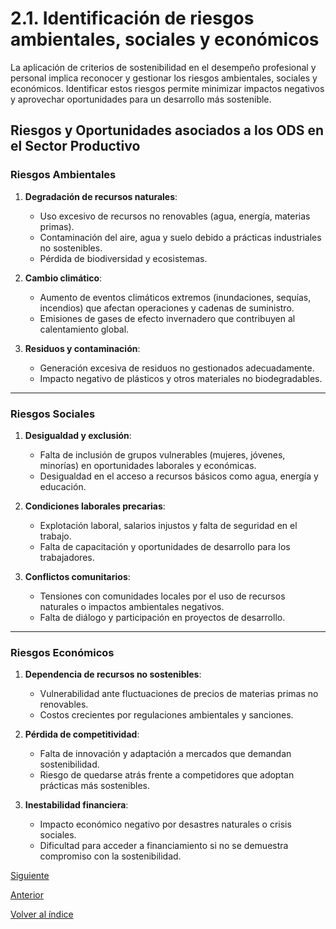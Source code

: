 # 2.1. Identificación de riesgos ambientales, sociales y económicos

La aplicación de criterios de sostenibilidad en el desempeño profesional y personal implica reconocer y gestionar los riesgos ambientales, sociales y económicos. Identificar estos riesgos permite minimizar impactos negativos y aprovechar oportunidades para un desarrollo más sostenible.  

## Riesgos y Oportunidades asociados a los ODS en el Sector Productivo

### Riesgos Ambientales

1. **Degradación de recursos naturales**:
   - Uso excesivo de recursos no renovables (agua, energía, materias primas).
   - Contaminación del aire, agua y suelo debido a prácticas industriales no sostenibles.
   - Pérdida de biodiversidad y ecosistemas.

2. **Cambio climático**:
   - Aumento de eventos climáticos extremos (inundaciones, sequías, incendios) que afectan operaciones y cadenas de suministro.
   - Emisiones de gases de efecto invernadero que contribuyen al calentamiento global.

3. **Residuos y contaminación**:
   - Generación excesiva de residuos no gestionados adecuadamente.
   - Impacto negativo de plásticos y otros materiales no biodegradables.

---

### Riesgos Sociales

1. **Desigualdad y exclusión**:
   - Falta de inclusión de grupos vulnerables (mujeres, jóvenes, minorías) en oportunidades laborales y económicas.
   - Desigualdad en el acceso a recursos básicos como agua, energía y educación.

2. **Condiciones laborales precarias**:
   - Explotación laboral, salarios injustos y falta de seguridad en el trabajo.
   - Falta de capacitación y oportunidades de desarrollo para los trabajadores.

3. **Conflictos comunitarios**:
   - Tensiones con comunidades locales por el uso de recursos naturales o impactos ambientales negativos.
   - Falta de diálogo y participación en proyectos de desarrollo.

---

### Riesgos Económicos

1. **Dependencia de recursos no sostenibles**:
   - Vulnerabilidad ante fluctuaciones de precios de materias primas no renovables.
   - Costos crecientes por regulaciones ambientales y sanciones.

2. **Pérdida de competitividad**:
   - Falta de innovación y adaptación a mercados que demandan sostenibilidad.
   - Riesgo de quedarse atrás frente a competidores que adoptan prácticas más sostenibles.

3. **Inestabilidad financiera**:
   - Impacto económico negativo por desastres naturales o crisis sociales.
   - Dificultad para acceder a financiamiento si no se demuestra compromiso con la sostenibilidad.

[Siguiente](/md_pisa3_3/2_capitulo2_ra3_pisa3_3_Quiñones/2.2_oportunidades_innovación_quiñones.md)

[Anterior](/md_pisa3_3/2_capitulo2_ra3_pisa3_3_Quiñones/2.1_identificación_riesgos_quiñones.md)

[Volver al índice](../indice_pisa3_3_Quiñones.md)
